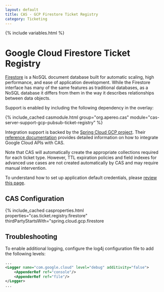 ```yaml
---
layout: default
title: CAS - GCP Firestore Ticket Registry
category: Ticketing
---
```


{% include variables.html %}

# Google Cloud Firestore Ticket Registry

[Firestore](https://cloud.google.com/firestore/docs) is a NoSQL document database built for automatic scaling, high 
performance, and ease of application development. While the Firestore interface has many of the same features as traditional 
databases, as a NoSQL database it differs from them in the way it describes relationships between data objects.

Support is enabled by including the following dependency in the overlay:

{% include_cached casmodule.html group="org.apereo.cas" module="cas-server-support-gcp-pubsub-ticket-registry" %}

Integration support is backed by the [Spring Cloud GCP project](https://cloud.google.com/java/docs/spring).
Their [reference documentation](https://googlecloudplatform.github.io/spring-cloud-gcp/reference/html/index.html) 
provides detailed information on how to integrate Google Cloud APIs with CAS.
     
Note that CAS will automatically create the appropriate collections required for each ticket type. However, TTL expiration policies
and field indexes for advanced use cases are not created automatically by CAS and may require manual intervention.
        
To understand how to set up application default credentials, please [review this page](https://cloud.google.com/docs/authentication/application-default-credentials).

## CAS Configuration

{% include_cached casproperties.html properties="cas.ticket.registry.firestore" thirdPartyStartsWith="spring.cloud.gcp.firestore</div>

## Troubleshooting

To enable additional logging, configure the log4j configuration file to add the following levels:

```xml
...
<Logger name="com.google.cloud" level="debug" additivity="false">
    <AppenderRef ref="console"/>
    <AppenderRef ref="file"/>
</Logger>
...
```
